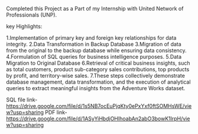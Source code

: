 Completed this Project as a Part of my Internship with United Network of Professionals (UNP).

key Highlights:

1.Implementation of primary key and foreign key relationships for data integrity.
2.Data Transformation in Backup Database
3.Migration of data from the original to the backup database while ensuring data consistency.
4.Formulation of SQL queries for business intelligence purposes.
5.Data Migration to Original Database
6.Retrieval of critical business insights, such as total customers, product sub-category sales contributions, top products by profit, and territory-wise sales.
7.These steps collectively demonstrate database management, data transformation, and the execution of analytical queries to extract meaningful insights from the Adventure Works dataset.

SQL file link-https://drive.google.com/file/d/1s5NB7ocEuPjqKty0ePxYxf0ftSOMHsWE/view?usp=sharing
PDF link-https://drive.google.com/file/d/1ASyYiHbdjOHIhoabAn2abO3bowK1lrpH/view?usp=sharing
